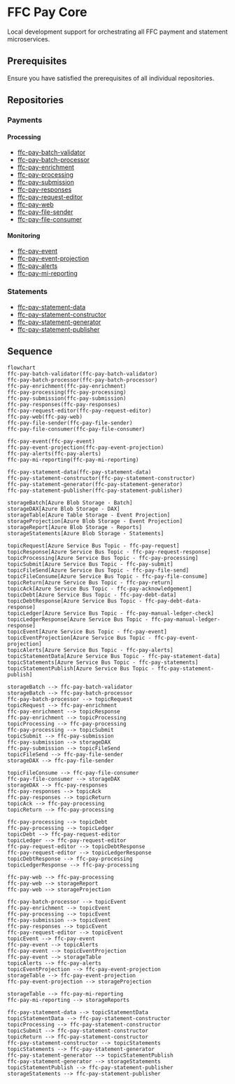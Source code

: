 # FFC Pay Core
Local development support for orchestrating all FFC payment and statement microservices.

## Prerequisites

Ensure you have satisfied the prerequisites of all individual repositories.

## Repositories
### Payments
#### Processing
- [ffc-pay-batch-validator](https://github.com/defra/ffc-pay-batch-validator)
- [ffc-pay-batch-processor](https://github.com/defra/ffc-pay-batch-processor)
- [ffc-pay-enrichment](https://github.com/defra/ffc-pay-enrichment)
- [ffc-pay-processing](https://github.com/defra/ffc-pay-processing)
- [ffc-pay-submission](https://github.com/defra/ffc-pay-submission)
- [ffc-pay-responses](https://github.com/defra/ffc-pay-responses)
- [ffc-pay-request-editor](https://github.com/defra/ffc-pay-request-editor)
- [ffc-pay-web](https://github.com/defra/ffc-pay-web)
- [ffc-pay-file-sender](https://github.com/defra/ffc-pay-file-sender)
- [ffc-pay-file-consumer](https://github.com/defra/ffc-pay-file-consumer)

#### Monitoring
- [ffc-pay-event](https://github.com/defra/ffc-pay-event)
- [ffc-pay-event-projection](https://github.com/defra/ffc-pay-event-projection)
- [ffc-pay-alerts](https://github.com/defra/ffc-pay-alerts)
- [ffc-pay-mi-reporting](https://github.com/defra/ffc-pay-mi-reporting)

### Statements
- [ffc-pay-statement-data](https://github.com/defra/ffc-pay-statement-data)
- [ffc-pay-statement-constructor](https://github.com/defra/ffc-pay-statement-constructor)
- [ffc-pay-statement-generator](https://github.com/defra/ffc-pay-statement-generator)
- [ffc-pay-statement-publisher](https://github.com/defra/ffc-pay-statement-publisher)

## Sequence

```mermaid
flowchart
ffc-pay-batch-validator(ffc-pay-batch-validator)
ffc-pay-batch-processor(ffc-pay-batch-processor)
ffc-pay-enrichment(ffc-pay-enrichment)
ffc-pay-processing(ffc-pay-processing)
ffc-pay-submission(ffc-pay-submission)
ffc-pay-responses(ffc-pay-responses)
ffc-pay-request-editor(ffc-pay-request-editor)
ffc-pay-web(ffc-pay-web)
ffc-pay-file-sender(ffc-pay-file-sender)
ffc-pay-file-consumer(ffc-pay-file-consumer)

ffc-pay-event(ffc-pay-event)
ffc-pay-event-projection(ffc-pay-event-projection)
ffc-pay-alerts(ffc-pay-alerts)
ffc-pay-mi-reporting(ffc-pay-mi-reporting)

ffc-pay-statement-data(ffc-pay-statement-data)
ffc-pay-statement-constructor(ffc-pay-statement-constructor)
ffc-pay-statement-generator(ffc-pay-statement-generator)
ffc-pay-statement-publisher(ffc-pay-statement-publisher)

storageBatch[Azure Blob Storage - Batch]
storageDAX[Azure Blob Storage - DAX]
storageTable[Azure Table Storage - Event Projection]
storageProjection[Azure Blob Storage - Event Projection]
storageReport[Azure Blob Storage - Reports]
storageStatements[Azure Blob Storage - Statements]

topicRequest[Azure Service Bus Topic - ffc-pay-request]
topicResponse[Azure Service Bus Topic - ffc-pay-request-response]
topicProcessing[Azure Service Bus Topic - ffc-pay-processing]
topicSubmit[Azure Service Bus Topic - ffc-pay-submit]
topicFileSend[Azure Service Bus Topic - ffc-pay-file-send]
topicFileConsume[Azure Service Bus Topic - ffc-pay-file-consume]
topicReturn[Azure Service Bus Topic - ffc-pay-return]
topicAck[Azure Service Bus Topic - ffc-pay-acknowledgement]
topicDebt[Azure Service Bus Topic - ffc-pay-debt-data]
topicDebtResponse[Azure Service Bus Topic - ffc-pay-debt-data-response]
topicLedger[Azure Service Bus Topic - ffc-pay-manual-ledger-check]
topicLedgerResponse[Azure Service Bus Topic - ffc-pay-manual-ledger-response]
topicEvent[Azure Service Bus Topic - ffc-pay-event]
topicEventProjection[Azure Service Bus Topic - ffc-pay-event-projection]
topicAlerts[Azure Service Bus Topic - ffc-pay-alerts]
topicStatementData[Azure Service Bus Topic - ffc-pay-statement-data]
topicStatements[Azure Service Bus Topic - ffc-pay-statements]
topicStatementPublish[Azure Service Bus Topic - ffc-pay-statement-publish]

storageBatch --> ffc-pay-batch-validator
storageBatch --> ffc-pay-batch-processor
ffc-pay-batch-processor --> topicRequest
topicRequest --> ffc-pay-enrichment
ffc-pay-enrichment --> topicResponse
ffc-pay-enrichment --> topicProcessing
topicProcessing --> ffc-pay-processing
ffc-pay-processing --> topicSubmit
topicSubmit --> ffc-pay-submission
ffc-pay-submission --> storageDAX
ffc-pay-submission --> topicFileSend
topicFileSend --> ffc-pay-file-sender
storageDAX --> ffc-pay-file-sender

topicFileConsume --> ffc-pay-file-consumer
ffc-pay-file-consumer --> storageDAX
storageDAX --> ffc-pay-responses
ffc-pay-responses --> topicAck
ffc-pay-responses --> topicReturn
topicAck --> ffc-pay-processing
topicReturn --> ffc-pay-processing

ffc-pay-processing --> topicDebt
ffc-pay-processing --> topicLedger
topicDebt --> ffc-pay-request-editor
topicLedger --> ffc-pay-request-editor
ffc-pay-request-editor --> topicDebtResponse
ffc-pay-request-editor --> topicLedgerResponse
topicDebtResponse --> ffc-pay-processing
topicLedgerResponse --> ffc-pay-processing

ffc-pay-web --> ffc-pay-processing
ffc-pay-web --> storageReport
ffc-pay-web --> storageProjection

ffc-pay-batch-processor --> topicEvent
ffc-pay-enrichment --> topicEvent
ffc-pay-processing --> topicEvent
ffc-pay-submission --> topicEvent
ffc-pay-responses --> topicEvent
ffc-pay-request-editor --> topicEvent
topicEvent --> ffc-pay-event
ffc-pay-event --> topicAlerts
ffc-pay-event --> topicEventProjection
ffc-pay-event --> storageTable
topicAlerts --> ffc-pay-alerts
topicEventProjection --> ffc-pay-event-projection
storageTable --> ffc-pay-event-projection
ffc-pay-event-projection --> storageProjection

storageTable --> ffc-pay-mi-reporting
ffc-pay-mi-reporting --> storageReports

ffc-pay-statement-data --> topicStatementData
topicStatementData --> ffc-pay-statement-constructor
topicProcessing --> ffc-pay-statement-constructor
topicSubmit --> ffc-pay-statement-constructor
topicReturn --> ffc-pay-statement-constructor
ffc-pay-statement-constructor --> topicStatements
topicStatements --> ffc-pay-statement-generator
ffc-pay-statement-generator --> topicStatementPublish
ffc-pay-statement-generator --> storageStatements
topicStatementPublish --> ffc-pay-statement-publisher
storageStatements --> ffc-pay-statement-publisher

```

